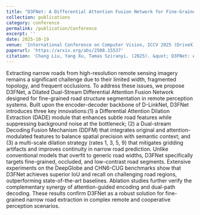 ```yaml
---
title: "D3FNet: A Differential Attention Fusion Network for Fine-Grained Road Structure Extraction in Remote Perception Systems"
collection: publications
category: conference
permalink: /publication/Conference
excerpt: ''
date: 2025-10-19
venue: 'International Conference on Computer Vision, ICCV 2025 (DriveX) paper id 5'
paperurl: 'https://arxiv.org/abs/2508.15537'
citation: 'Chang Liu, Yang Xu, Tamas Sziranyi. (2025). &quot; D3FNet: A Differential Attention Fusion Network for Fine-Grained Road Structure Extraction in Remote Perception Systems.&quot; <i>International Conference on Computer Vision </i>.ICCV 2025.'
---
```


Extracting narrow roads from high-resolution remote sensing imagery remains a significant challenge due to their limited width, fragmented topology, and frequent occlusions. To address these issues, we propose D3FNet, a Dilated Dual-Stream Differential Attention Fusion Network designed for fine-grained road structure segmentation in remote perception systems. Built upon the encoder-decoder backbone of D-LinkNet, D3FNet introduces three key innovations:(1) a Differential Attention Dilation Extraction (DADE) module that enhances subtle road features while suppressing background noise at the bottleneck; (2) a Dual-stream Decoding Fusion Mechanism (DDFM) that integrates original and attention-modulated features to balance spatial precision with semantic context; and (3) a multi-scale dilation strategy (rates 1, 3, 5, 9) that mitigates gridding artifacts and improves continuity in narrow road prediction. Unlike conventional models that overfit to generic road widths, D3FNet specifically targets fine-grained, occluded, and low-contrast road segments. Extensive experiments on the DeepGlobe and CHN6-CUG benchmarks show that D3FNet achieves superior IoU and recall on challenging road regions, outperforming state-of-the-art baselines. Ablation studies further verify the complementary synergy of attention-guided encoding and dual-path decoding. These results confirm D3FNet as a robust solution for fine-grained narrow road extraction in complex remote and cooperative perception scenarios.
